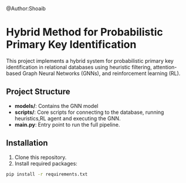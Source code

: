 @Author:Shoaib
# Hybrid Method for Probabilistic Primary Key Identification

This project implements a hybrid system for probabilistic primary key identification in relational databases using heuristic filtering, attention-based Graph Neural Networks (GNNs), and reinforcement learning (RL).

## Project Structure
- **models/**: Contains the GNN model
- **scripts/**: Core scripts for connecting to the database, running heuristics,RL agent and executing the GNN.
- **main.py**: Entry point to run the full pipeline.

## Installation
1. Clone this repository.
2. Install required packages:
```bash
pip install -r requirements.txt
